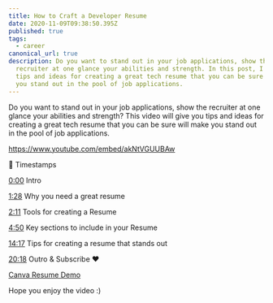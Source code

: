 ```yaml
---
title: How to Craft a Developer Resume
date: 2020-11-09T09:38:50.395Z
published: true
tags:
  - career
canonical_url: true
description: Do you want to stand out in your job applications, show the
  recruiter at one glance your abilities and strength. In this post, I'll share
  tips and ideas for creating a great tech resume that you can be sure will make
  you stand out in the pool of job applications.
---
```

Do you want to stand out in your job applications, show the recruiter at one glance your abilities and strength? This video will give you tips and ideas for creating a great tech resume that you can be sure will make you stand out in the pool of job applications.

https://www.youtube.com/embed/akNtVGUUBAw

🌱 Timestamps

[0:00](https://www.youtube.com/watch?v=akNtVGUUBAw&t=0s) Intro 

[1:28](https://www.youtube.com/watch?v=akNtVGUUBAw&t=88s) Why you need a great resume 

[2:11](https://www.youtube.com/watch?v=akNtVGUUBAw&t=131s) Tools for creating a Resume [](https://www.youtube.com/watch?v=akNtVGUUBAw&t=290s)

[4:50](https://www.youtube.com/watch?v=akNtVGUUBAw&t=290s) Key sections to include in your Resume 

[14:17](https://www.youtube.com/watch?v=akNtVGUUBAw&t=857s) Tips for creating a resume that stands out 

[20:18](https://www.youtube.com/watch?v=akNtVGUUBAw&t=1218s) Outro & Subscribe ❤️ 

[Canva Resume Demo](https://www.canva.com/design/DAEMua0hkjY/RIdjaLf20fj3FiPKApSVHg/view?utm_content=DAEMua0hkjY&utm_campaign=designshare&utm_medium=link&utm_source=publishsharelink)

Hope you enjoy the video :)